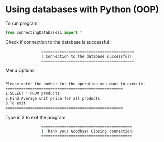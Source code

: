 # Using databases with Python (OOP)

To run program:

```python
from connectingDatabases1 import *
```

Check if connection to the database is successful:

```python
                =========================================
                | Connection to the database successful!|
                =========================================
```

Menu Options:

```bash

Please enter the number for the operation you want to execute:
====================================================
1.SELECT * FROM products
2.Find Average unit price for all products
3.To exit
====================================================

```

Type in 3 to exit the program

```bash
                ========================================
                | Thank you! Goodbye! Closing connection|
                ========================================

```